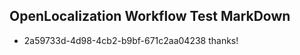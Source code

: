 ## OpenLocalization Workflow Test MarkDown
* 2a59733d-4d98-4cb2-b9bf-671c2aa04238 thanks!

<!--HONumber=Aug16_HO1-->


